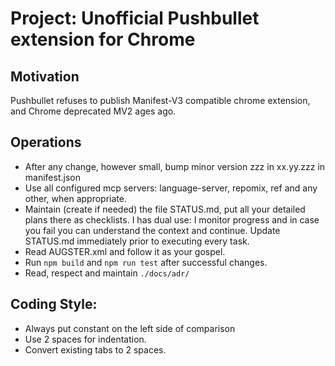# Project: Unofficial Pushbullet extension for Chrome

## Motivation

Pushbullet refuses to publish Manifest-V3 compatible chrome extension, and Chrome deprecated MV2 ages ago.

## Operations

- After any change, however small, bump minor version zzz in xx.yy.zzz in manifest.json
- Use all configured mcp servers: language-server, repomix, ref and any other, when appropriate.
- Maintain (create if needed) the file STATUS.md, put all your detailed plans there as checklists. I has dual use: I monitor progress and in case you fail you can understand the context and continue. Update STATUS.md immediately prior to executing every task.
- Read AUGSTER.xml and follow it as your gospel.
- Run `npm build` and `npm run test` after successful changes.
- Read, respect and maintain `./docs/adr/`

## Coding Style:

- Always put constant on the left side of comparison
- Use 2 spaces for indentation.
- Convert existing tabs to 2 spaces.
